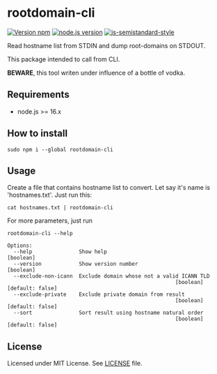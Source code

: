 # rootdomain-cli

[![Version npm](https://img.shields.io/npm/v/rootdomain-cli)](https://www.npmjs.com/package/rootdomain-cli)
[![node.js version](https://img.shields.io/node/v/rootdomain-cli)](https://www.npmjs.com/package/rootdomain-cli)
[![js-semistandard-style](https://img.shields.io/badge/code%20style-semistandard-brightgreen.svg)](https://github.com/standard/semistandard)

Read hostname list from STDIN and dump root-domains on STDOUT.

This package intended to call from CLI.

**BEWARE**, this tool writen under influence of a bottle of vodka.

## Requirements
- node.js >= 16.x

## How to install
```shell
sudo npm i --global rootdomain-cli
```

## Usage
Create a file that contains hostname list to convert. Let say it's name is 'hostnames.txt'. Just run this:

```shell
cat hostnames.txt | rootdomain-cli
```

For more parameters, just run
```shell
rootdomain-cli --help
```

```
Options:
  --help               Show help                                       [boolean]
  --version            Show version number                             [boolean]
  --exclude-non-icann  Exclude domain whose not a valid ICANN TLD
                                                      [boolean] [default: false]
  --exclude-private    Exclude private domain from result
                                                      [boolean] [default: false]
  --sort               Sort result using hostname natural order
                                                      [boolean] [default: false]
```

## License
Licensed under MIT License. See [LICENSE](LICENSE) file.
